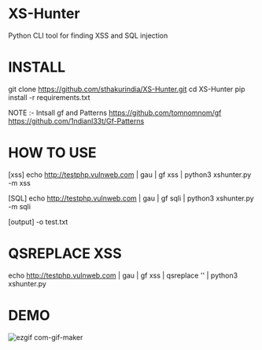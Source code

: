 # XS-Hunter
Python CLI tool for finding XSS and SQL injection

# INSTALL
git clone https://github.com/sthakurindia/XS-Hunter.git
cd XS-Hunter
pip install -r requirements.txt

NOTE :- Intsall gf and Patterns
https://github.com/tomnomnom/gf
https://github.com/1ndianl33t/Gf-Patterns

# HOW TO USE
[xss]
echo http://testphp.vulnweb.com | gau | gf xss | python3 xshunter.py -m xss

[SQL]
echo http://testphp.vulnweb.com | gau | gf sqli | python3 xshunter.py -m sqli

[output]
-o test.txt

# QSREPLACE XSS
echo http://testphp.vulnweb.com | gau | gf xss | qsreplace '<script>alert(1)</script>' | python3 xshunter.py

# DEMO
![ezgif com-gif-maker](https://user-images.githubusercontent.com/74065510/161495203-149d5fef-754a-456f-bad8-227dc5e381d5.gif)
